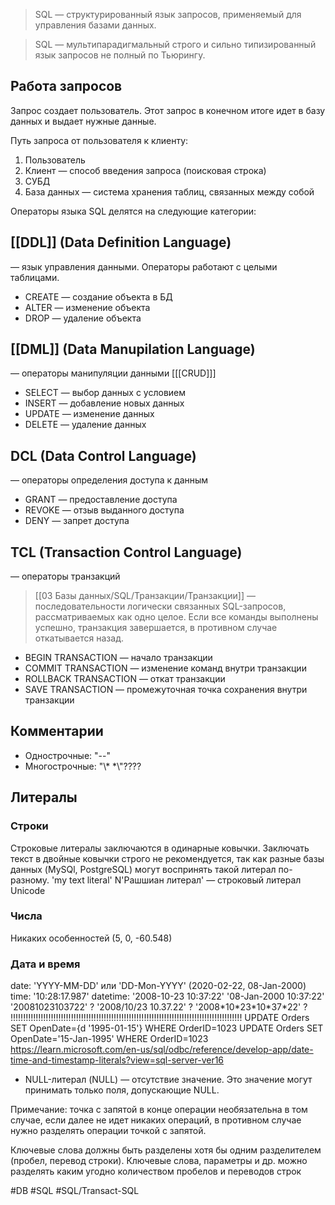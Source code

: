 >SQL — структурированный язык запросов, применяемый для управления базами данных.

>SQL — мультипарадигмальный строго и сильно типизированный язык запросов не полный по Тьюрингу.

## Работа запросов
Запрос создает пользователь. Этот запрос в конечном итоге идет в базу данных и выдает нужные данные.

Путь запроса от пользователя к клиенту:
1. Пользователь
2. Клиент — способ введения запроса (поисковая строка)
3. СУБД
4. База данных — система хранения таблиц, связанных между собой

Операторы языка SQL делятся на следующие категории:

## [[DDL]] (Data Definition Language)

— язык управления данными. Операторы работают с целыми таблицами.

* CREATE — создание объекта в БД
* ALTER — изменение объекта
* DROP — удаление объекта

## [[DML]] (Data Manupilation Language)

— операторы манипуляции данными \[[[CRUD]]\]

* SELECT — выбор данных с условием
* INSERT — добавление новых данных
* UPDATE — изменение данных
* DELETE — удаление данных

## DCL (Data Control Language)

— операторы определения доступа к данным

* GRANT — предоставление доступа
* REVOKE — отзыв выданного доступа
* DENY — запрет доступа

## TCL (Transaction Control Language)

— операторы транзакций
>[[03 Базы данных/SQL/Транзакции/Транзакции]] — последовательности логически связанных SQL-запросов, рассматриваемых как одно целое. Если все команды выполнены успешно, транзакция завершается, в противном случае откатывается назад.

* BEGIN TRANSACTION — начало транзакции
* COMMIT TRANSACTION — изменение команд внутри транзакции
* ROLLBACK TRANSACTION — откат транзакции
* SAVE TRANSACTION — промежуточная точка сохранения внутри транзакции

## Комментарии

* Однострочные: "--"
* Многострочные: "\\\* \*\\"????
## Литералы
### Строки

Строковые литералы заключаются в одинарные ковычки. Заключать текст в двойные ковычки строго не рекомендуется, так как разные базы данных (MySQl, PostgreSQL) могут воспринять такой литерал по-разному.
'my text literal'
N'Рашшиан литерал' — строковый литерал Unicode
### Числа

Никаких особенностей (5, 0, -60.548)
### Дата и время

date: 'YYYY-MM-DD' или 'DD-Mon-YYYY' (2020-02-22, 08-Jan-2000)
time: '10:28:17.987'
datetime:
'2008-10-23 10:37:22'
'08-Jan-2000 10:37:22'
'20081023103722'  ?
'2008/10/23 10.37.22'  ?
'2008\*10\*23\*10\*37\*22'  ?
!!!!!!!!!!!!!!!!!!!!!!!!!!!!!!!!!!!!!!!!!!!!!!!!!!!!!!!!!!!!!!!!!!!!!!!!!!!!!!!!!!!!!!!!!!!!
UPDATE Orders SET OpenDate={d '1995-01-15'} WHERE OrderID=1023 UPDATE Orders SET OpenDate='15-Jan-1995' WHERE OrderID=1023
https://learn.microsoft.com/en-us/sql/odbc/reference/develop-app/date-time-and-timestamp-literals?view=sql-server-ver16
* NULL-литерал (NULL) — отсутствие значение. Это значение могут принимать только поля, допускающие NULL.

Примечание: точка с запятой в конце операции необязательна в том случае, если далее не идет никаких операций, в противном случае нужно разделять операции точкой с запятой.

Ключевые слова должны быть разделены хотя бы одним разделителем (пробел, перевод строки). Ключевые слова, параметры и др. можно разделять каким угодно количеством пробелов и переводов строк

#DB #SQL #SQL/Transact-SQL